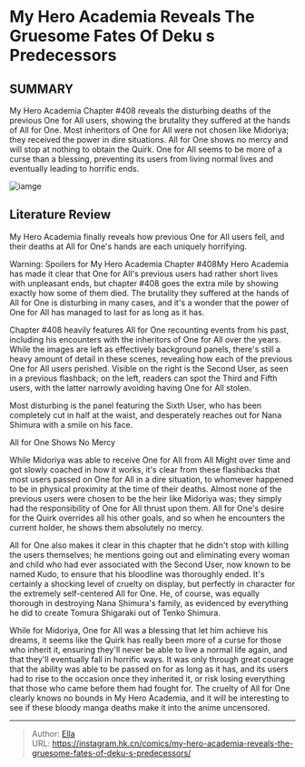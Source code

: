 # My Hero Academia Reveals The Gruesome Fates Of Deku s Predecessors


## SUMMARY 



  My Hero Academia Chapter #408 reveals the disturbing deaths of the previous One for All users, showing the brutality they suffered at the hands of All for One.   Most inheritors of One for All were not chosen like Midoriya; they received the power in dire situations. All for One shows no mercy and will stop at nothing to obtain the Quirk.   One for All seems to be more of a curse than a blessing, preventing its users from living normal lives and eventually leading to horrific ends.  

![iamge](https://static1.srcdn.com/wordpress/wp-content/uploads/2023/12/mha-deku-shocked-afo.jpg)

## Literature Review

My Hero Academia finally reveals how previous One for All users fell, and their deaths at All for One&#39;s hands are each uniquely horrifying.




Warning: Spoilers for My Hero Academia Chapter #408My Hero Academia has made it clear that One for All&#39;s previous users had rather short lives with unpleasant ends, but chapter #408 goes the extra mile by showing exactly how some of them died. The brutality they suffered at the hands of All for One is disturbing in many cases, and it&#39;s a wonder that the power of One for All has managed to last for as long as it has.




Chapter #408 heavily features All for One recounting events from his past, including his encounters with the inheritors of One for All over the years. While the images are left as effectively background panels, there&#39;s still a heavy amount of detail in these scenes, revealing how each of the previous One for All users perished. Visible on the right is the Second User, as seen in a previous flashback; on the left, readers can spot the Third and Fifth users, with the latter narrowly avoiding having One for All stolen.

          

Most disturbing is the panel featuring the Sixth User, who has been completely cut in half at the waist, and desperately reaches out for Nana Shimura with a smile on his face.


 All for One Shows No Mercy 
          




While Midoriya was able to receive One for All from All Might over time and got slowly coached in how it works, it&#39;s clear from these flashbacks that most users passed on One for All in a dire situation, to whomever happened to be in physical proximity at the time of their deaths. Almost none of the previous users were chosen to be the heir like Midoriya was; they simply had the responsibility of One for All thrust upon them. All for One&#39;s desire for the Quirk overrides all his other goals, and so when he encounters the current holder, he shows them absolutely no mercy.

All for One also makes it clear in this chapter that he didn&#39;t stop with killing the users themselves; he mentions going out and eliminating every woman and child who had ever associated with the Second User, now known to be named Kudo, to ensure that his bloodline was thoroughly ended. It&#39;s certainly a shocking level of cruelty on display, but perfectly in character for the extremely self-centered All for One. He, of course, was equally thorough in destroying Nana Shimura&#39;s family, as evidenced by everything he did to create Tomura Shigaraki out of Tenko Shimura.




While for Midoriya, One for All was a blessing that let him achieve his dreams, it seems like the Quirk has really been more of a curse for those who inherit it, ensuring they&#39;ll never be able to live a normal life again, and that they&#39;ll eventually fall in horrific ways. It was only through great courage that the ability was able to be passed on for as long as it has, and its users had to rise to the occasion once they inherited it, or risk losing everything that those who came before them had fought for. The cruelty of All for One clearly knows no bounds in My Hero Academia, and it will be interesting to see if these bloody manga deaths make it into the anime uncensored.



---

> Author: [Ella](https://instagram.hk.cn/)  
> URL: https://instagram.hk.cn/comics/my-hero-academia-reveals-the-gruesome-fates-of-deku-s-predecessors/  

